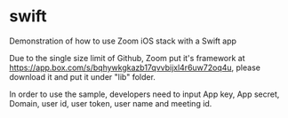 # swift
Demonstration of how to use Zoom iOS stack with a Swift app

Due to the single size limit of Github, Zoom put it's framework at https://app.box.com/s/bqhywkgkazb17qvvbijxl4r6uw72oq4u, please download it and put it under "lib" folder. 

In order to use the sample, developers need to input App key, App secret, Domain, user id, user token, user name and meeting id.
